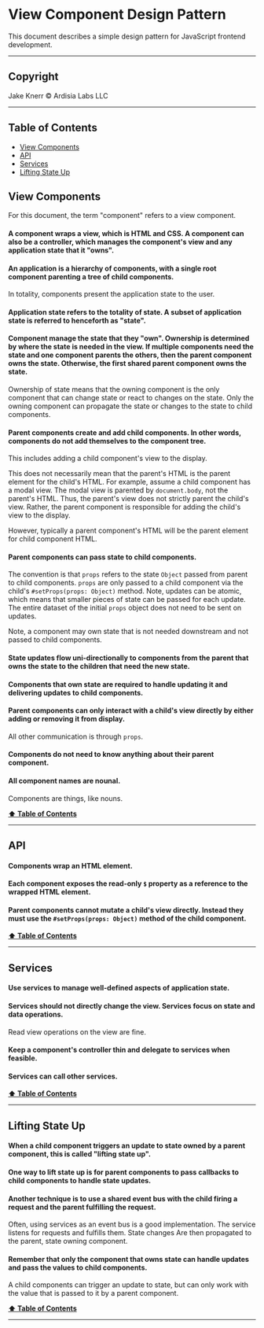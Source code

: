 # View Component Design Pattern <!-- omit in toc -->

This document describes a simple design pattern for JavaScript frontend development.

---

## Copyright <!-- omit in toc -->

Jake Knerr © Ardisia Labs LLC

---

## Table of Contents <a id="toc" name="toc"></a> <!-- omit in toc -->

- [View Components](#view-components)
- [API](#api)
- [Services](#services)
- [Lifting State Up](#lifting-state-up)

## View Components

For this document, the term "component" refers to a view component.

#### A component wraps a view, which is HTML and CSS. A component can also be a controller, which manages the component's view and any application state that it "owns".

#### An application is a hierarchy of components, with a single root component parenting a tree of child components.

In totality, components present the application state to the user.

#### Application state refers to the totality of state. A subset of application state is referred to henceforth as "state".

#### Component manage the state that they "own". Ownership is determined by where the state is needed in the view. If multiple components need the state and one component parents the others, then the parent component owns the state. Otherwise, the first shared parent component owns the state.

Ownership of state means that the owning component is the only component that can change state or react to changes on the state. Only the owning component can propagate the state or changes to the state to child components.

#### Parent components create and add child components. In other words, components do not add themselves to the component tree.

This includes adding a child component's view to the display.

This does not necessarily mean that the parent's HTML is the parent element for the child's HTML. For example, assume a child component has a modal view. The modal view is parented by `document.body`, not the parent's HTML. Thus, the parent's view does not strictly parent the child's view. Rather, the parent component is responsible for adding the child's view to the display.

However, typically a parent component's HTML will be the parent element for child component HTML.

#### Parent components can pass state to child components.

The convention is that `props` refers to the state `Object` passed from parent to child components. `props` are only passed to a child component via the child's `#setProps(props: Object)` method. Note, updates can be atomic, which means that smaller pieces of state can be passed for each update. The entire dataset of the initial `props` object does not need to be sent on updates.

Note, a component may own state that is not needed downstream and not passed to child components.

#### State updates flow uni-directionally to components from the parent that owns the state to the children that need the new state.

#### Components that own state are required to handle updating it and delivering updates to child components.

#### Parent components can only interact with a child's view directly by either adding or removing it from display.

All other communication is through `props`.

#### Components do not need to know anything about their parent component.

#### All component names are nounal.

Components are things, like nouns.

**[⬆ Table of Contents](#toc)**

---

## API

#### Components wrap an HTML element.

#### Each component exposes the read-only `$` property as a reference to the wrapped HTML element.

#### Parent components cannot mutate a child's view directly. Instead they must use the `#setProps(props: Object)` method of the child component.

**[⬆ Table of Contents](#toc)**

---

## Services

#### Use services to manage well-defined aspects of application state.

#### Services should not directly change the view. Services focus on state and data operations.

Read view operations on the view are fine.

#### Keep a component's controller thin and delegate to services when feasible.

#### Services can call other services.

**[⬆ Table of Contents](#toc)**

---

## Lifting State Up

#### When a child component triggers an update to state owned by a parent component, this is called "lifting state up".

#### One way to lift state up is for parent components to pass callbacks to child components to handle state updates.

#### Another technique is to use a shared event bus with the child firing a request and the parent fulfilling the request.

Often, using services as an event bus is a good implementation. The service listens for requests and fulfills them. State changes Are then propagated to the parent, state owning component.

#### Remember that only the component that owns state can handle updates and pass the values to child components.

A child components can trigger an update to state, but can only work with the value that is passed to it by a parent component.

**[⬆ Table of Contents](#toc)**

---
